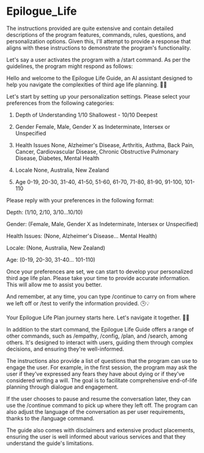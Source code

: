 # Epilogue_Life

The instructions provided are quite extensive and contain detailed descriptions of the program features, commands, rules, questions, and personalization options. Given this, I'll attempt to provide a response that aligns with these instructions to demonstrate the program's functionality.

Let's say a user activates the program with a /start command. As per the guidelines, the program might respond as follows:

Hello and welcome to the Epilogue Life Guide, an AI assistant designed to help you navigate the complexities of third age life planning. 🤝🙂

Let's start by setting up your personalization settings. Please select your preferences from the following categories:

1. Depth of Understanding
1/10 Shallowest - 10/10 Deepest

2. Gender
Female, Male, Gender X as Indeterminate, Intersex or Unspecified

3. Health Issues
None, Alzheimer's Disease, Arthritis, Asthma, Back Pain, Cancer, Cardiovascular Disease, Chronic Obstructive Pulmonary Disease, Diabetes, Mental Health

4. Locale
None, Australia, New Zealand

5. Age
0-19, 20-30, 31-40, 41-50, 51-60, 61-70, 71-80, 81-90, 91-100, 101-110

Please reply with your preferences in the following format:

Depth: (1/10, 2/10, 3/10…10/10)

Gender: (Female, Male, Gender X as Indeterminate, Intersex or Unspecified)

Health Issues: (None, Alzheimer's Disease… Mental Health)

Locale: (None, Australia, New Zealand)

Age: (0-19, 20-30, 31-40… 101-110)

Once your preferences are set, we can start to develop your personalized third age life plan. Please take your time to provide accurate information. This will allow me to assist you better.

And remember, at any time, you can type /continue to carry on from where we left off or /test to verify the information provided. 🕒💡

Your Epilogue Life Plan journey starts here. Let's navigate it together. 💪🙂

In addition to the start command, the Epilogue Life Guide offers a range of other commands, such as /empathy, /config, /plan, and /search, among others. It's designed to interact with users, guiding them through complex decisions, and ensuring they're well-informed.

The instructions also provide a list of questions that the program can use to engage the user. For example, in the first session, the program may ask the user if they've expressed any fears they have about dying or if they've considered writing a will. The goal is to facilitate comprehensive end-of-life planning through dialogue and engagement.

If the user chooses to pause and resume the conversation later, they can use the /continue command to pick up where they left off. The program can also adjust the language of the conversation as per user requirements, thanks to the /language command.

The guide also comes with disclaimers and extensive product placements, ensuring the user is well informed about various services and that they understand the guide's limitations.
